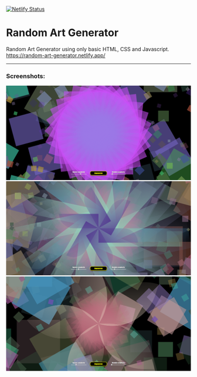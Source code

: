 [![Netlify Status](https://api.netlify.com/api/v1/badges/7f9d938f-aa7d-4bd6-bbda-57b549e8fb1b/deploy-status)](https://app.netlify.com/sites/random-art-generator/deploys)
# Random Art Generator
Random Art Generator using only basic HTML, CSS and Javascript.  
<https://random-art-generator.netlify.app/>

---

### Screenshots:
![Screenshot 1](screenshots/01.png)
![Screenshot 2](screenshots/02.png)
![Screenshot 3](screenshots/03.png)
